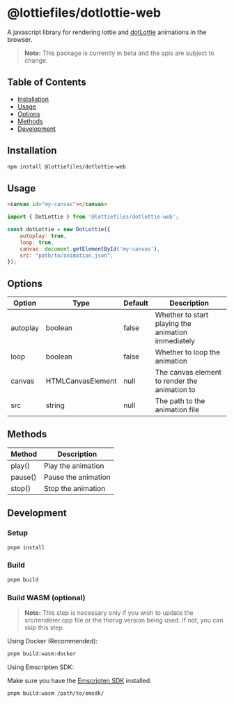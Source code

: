 # @lottiefiles/dotlottie-web

A javascript library for rendering lottie and [dotLottie](https://dotlottie.io) animations in the browser.

> **Note:** This package is currently in beta and the apis are subject to change.

## Table of Contents

- [Installation](#installation)
- [Usage](#usage)
- [Options](#options)
- [Methods](#methods)
- [Development](#development)

## Installation

```bash
npm install @lottiefiles/dotlottie-web
```

## Usage

```html
<canvas id="my-canvas"></canvas>
```

```js
import { DotLottie } from '@lottiefiles/dotlottie-web';

const dotLottie = new DotLottie({
    autoplay: true,
    loop: true,
    canvas: document.getElementById('my-canvas'),
    src: "path/to/animation.json",
});
```

## Options

| Option | Type | Default | Description |
| --- | --- | --- | --- |
| autoplay | boolean | false | Whether to start playing the animation immediately |
| loop | boolean | false | Whether to loop the animation |
| canvas | HTMLCanvasElement | null | The canvas element to render the animation to |
| src | string | null | The path to the animation file |

## Methods

| Method | Description |
| --- | --- |
| play() | Play the animation |
| pause() | Pause the animation |
| stop() | Stop the animation |

## Development

### Setup

```bash
pnpm install
```

### Build

```bash
pnpm build
```

### Build WASM (optional)

> **Note:** This step is necessary only if you wish to update the src/renderer.cpp file or the thorvg version being used. If not, you can skip this step.

Using Docker (Recommended):

```bash
pnpm build:wasm:docker
```

Using Emscripten SDK:

Make sure you have the [Emscripten SDK](https://emscripten.org/docs/getting_started/downloads.html) installed.

```bash
pnpm build:wasm /path/to/emsdk/
```
